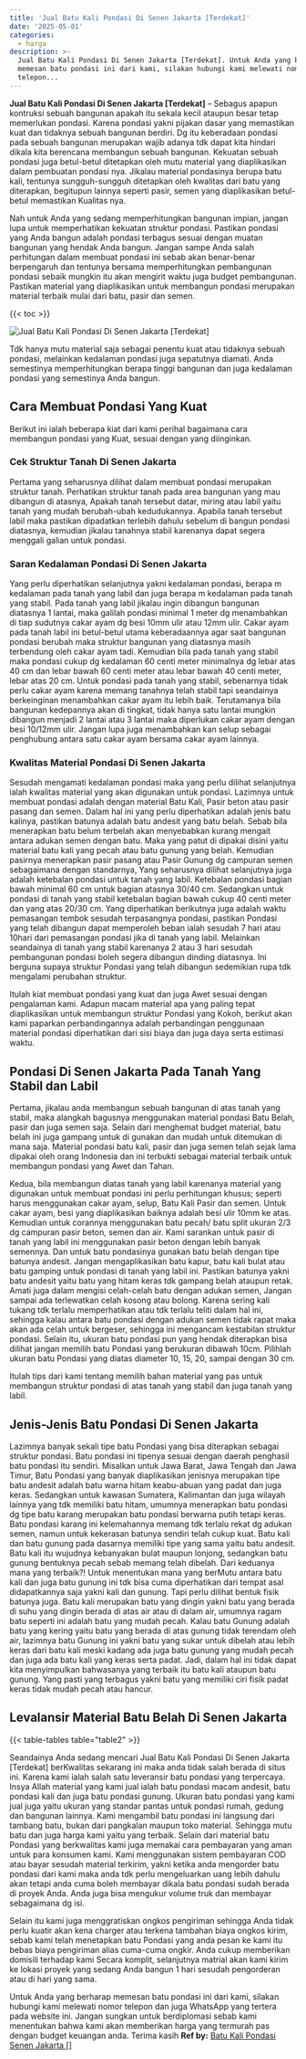 ```yaml
---
title: 'Jual Batu Kali Pondasi Di Senen Jakarta [Terdekat]'
date: '2025-05-01'
categories:
  - harga
description: >-
  Jual Batu Kali Pondasi Di Senen Jakarta [Terdekat]. Untuk Anda yang berharap
  memesan batu pondasi ini dari kami, silakan hubungi kami melewati nomor
  telepon...
---
```


**Jual Batu Kali Pondasi Di Senen Jakarta \[Terdekat\]** – Sebagus apapun kontruksi sebuah bangunan apakah itu sekala kecil ataupun besar tetap memerlukan pondasi. Karena pondasi yakni pijakan dasar yang memastikan kuat dan tidaknya sebuah bangunan berdiri. Dg itu keberadaan pondasi pada sebuah bangunan merupakan wajib adanya tdk dapat kita hindari dikala kita berencana membangun sebuah bangunan. Kekuatan sebuah pondasi juga betul-betul ditetapkan oleh mutu material yang diaplikasikan dalam pembuatan pondasi nya. Jikalau material pondasinya berupa batu kali, tentunya sungguh-sungguh ditetapkan oleh kwalitas dari batu yang diterapkan, begitupun lainnya seperti pasir, semen yang diaplikasikan betul-betul memastikan Kualitas nya.

Nah untuk Anda yang sedang memperhitungkan bangunan impian, jangan lupa untuk memperhatikan kekuatan struktur pondasi. Pastikan pondasi yang Anda bangun adalah pondasi terbagus sesuai dengan muatan bangunan yang hendak Anda bangun. Jangan sampe Anda salah perhitungan dalam membuat pondasi ini sebab akan benar-benar berpengaruh dan tentunya bersama memperhitungkan pembangunan pondasi sebaik mungkin itu akan mengirit waktu juga budget pembangunan. Pastikan material yang diaplikasikan untuk membangun pondasi merupakan material terbaik mulai dari batu, pasir dan semen.

{{< toc >}}

![Jual Batu Kali Pondasi Di Senen Jakarta [Terdekat]](/images/jual-batu-kali-27.png)

Tdk hanya mutu material saja sebagai penentu kuat atau tidaknya sebuah pondasi, melainkan kedalaman pondasi juga sepatutnya diamati. Anda semestinya memperhitungkan berapa tinggi bangunan dan juga kedalaman pondasi yang semestinya Anda bangun.

## Cara Membuat Pondasi Yang Kuat

Berikut ini ialah beberapa kiat dari kami perihal bagaimana cara membangun pondasi yang Kuat, sesuai dengan yang diinginkan.

### Cek Struktur Tanah Di Senen Jakarta

Pertama yang seharusnya dilihat dalam membuat pondasi merupakan struktur tanah. Perhatikan struktur tanah pada area bangunan yang mau dibangun di atasnya, Apakah tanah tersebut datar, miring atau labil yaitu tanah yang mudah berubah-ubah kedudukannya. Apabila tanah tersebut labil maka pastikan dipadatkan terlebih dahulu sebelum di bangun pondasi diatasnya, kemudian jikalau tanahnya stabil karenanya dapat segera menggali galian untuk pondasi.

### Saran Kedalaman Pondasi Di Senen Jakarta

Yang perlu diperhatikan selanjutnya yakni kedalaman pondasi, berapa m kedalaman pada tanah yang labil dan juga berapa m kedalaman pada tanah yang stabil. Pada tanah yang labil jikalau ingin dibangun bangunan diatasnya 1 lantai, maka galilah pondasi minimal 1 meter dg menambahkan di tiap sudutnya cakar ayam dg besi 10mm ulir atau 12mm ulir. Cakar ayam pada tanah labil ini betul-betul utama keberadaannya agar saat bangunan pondasi berubah maka struktur bangunan yang diatasnya masih terbendung oleh cakar ayam tadi. Kemudian bila pada tanah yang stabil maka pondasi cukup dg kedalaman 60 centi meter minimalnya dg lebar atas 40 cm dan lebar bawah 60 centi meter atau lebar bawah 40 centi meter, lebar atas 20 cm. Untuk pondasi pada tanah yang stabil, sebenarnya tidak perlu cakar ayam karena memang tanahnya telah stabil tapi seandainya berkeinginan menambahkan cakar ayam itu lebih baik. Terutamanya bila bangunan kedepannya akan di tingkat, tidak hanya satu lantai mungkin dibangun menjadi 2 lantai atau 3 lantai maka diperlukan cakar ayam dengan besi 10/12mm ulir. Jangan lupa juga menambahkan kan selup sebagai penghubung antara satu cakar ayam bersama cakar ayam lainnya.

### Kwalitas Material Pondasi Di Senen Jakarta

Sesudah mengamati kedalaman pondasi maka yang perlu dilihat selanjutnya ialah kwalitas material yang akan digunakan untuk pondasi. Lazimnya untuk membuat pondasi adalah dengan material Batu Kali, Pasir beton atau pasir pasang dan semen. Dalam hal ini yang perlu diperhatikan adalah jenis batu kalinya, pastikan batunya adalah batu andesit yang batu belah. Sebab bila menerapkan batu belum terbelah akan menyebabkan kurang mengait antara adukan semen dengan batu. Maka yang patut di dipakai disini yaitu material batu kali yang pecah atau batu gunung yang belah. Kemudian pasirnya menerapkan pasir pasang atau Pasir Gunung dg campuran semen sebagaimana dengan standarnya, Yang seharusnya dilihat selanjutnya juga adalah ketebalan pondasi untuk tanah yang labil. Ketebalan pondasi bagian bawah minimal 60 cm untuk bagian atasnya 30/40 cm. Sedangkan untuk pondasi di tanah yang stabil ketebalan bagian bawah cukup 40 centi meter dan yang atas 20/30 cm. Yang diperhatikan berikutnya juga adalah waktu pemasangan tembok sesudah terpasangnya pondasi, pastikan Pondasi yang telah dibangun dapat memperoleh beban ialah sesudah 7 hari atau 10hari dari pemasangan pondasi jika di tanah yang labil. Melainkan seandainya di tanah yang stabil karenanya 2 atau 3 hari sesudah pembangunan pondasi boleh segera dibangun dinding diatasnya. Ini berguna supaya struktur Pondasi yang telah dibangun sedemikian rupa tdk mengalami perubahan struktur.

Itulah kiat membuat pondasi yang kuat dan juga Awet sesuai dengan pengalaman kami. Adapun macam material apa yang paling tepat diaplikasikan untuk membangun struktur Pondasi yang Kokoh, berikut akan kami paparkan perbandingannya adalah perbandingan penggunaan material pondasi diperhatikan dari sisi biaya dan juga daya serta estimasi waktu.

## Pondasi Di Senen Jakarta Pada Tanah Yang Stabil dan Labil

Pertama, jikalau anda membangun sebuah bangunan di atas tanah yang stabil, maka alangkah bagusnya menggunakan material pondasi Batu Belah, pasir dan juga semen saja. Selain dari menghemat budget material, batu belah ini juga gampang untuk di gunakan dan mudah untuk ditemukan di mana saja. Material pondasi batu kali, pasir dan juga semen telah sejak lama dipakai oleh orang Indonesia dan ini terbukti sebagai material terbaik untuk membangun pondasi yang Awet dan Tahan.

Kedua, bila membangun diatas tanah yang labil karenanya material yang digunakan untuk membuat pondasi ini perlu perhitungan khusus; seperti harus menggunakan cakar ayam, selup, Batu Kali Pasir dan semen. Untuk cakar ayam, besi yang diaplikasikan baiknya adalah besi ulir 10mm ke atas. Kemudian untuk corannya menggunakan batu pecah/ batu split ukuran 2/3 dg campuran pasir beton, semen dan air. Kami sarankan untuk pasir di tanah yang labil ini menggunakan pasir beton dengan lebih banyak semennya. Dan untuk batu pondasinya gunakan batu belah dengan tipe batunya andesit. Jangan mengaplikasikan batu kapur, batu kali bulat atau batu gamping untuk pondasi di tanah yang labil ini. Pastikan batunya yakni batu andesit yaitu batu yang hitam keras tdk gampang belah ataupun retak. Amati juga dalam mengisi celah-celah batu dengan adukan semen, Jangan sampai ada terlewatkan celah kosong atau bolong. Karena sering kali tukang tdk terlalu memperhatikan atau tdk terlalu teliti dalam hal ini, sehingga kalau antara batu pondasi dengan adukan semen tidak rapat maka akan ada celah untuk bergeser, sehingga ini mengancam kestabilan struktur pondasi. Selain itu, ukuran batu pondasi pun yang hendak diterapkan bisa dilihat jangan memilih batu Pondasi yang berukuran dibawah 10cm. Pilihlah ukuran batu Pondasi yang diatas diameter 10, 15, 20, sampai dengan 30 cm.

Itulah tips dari kami tentang memilih bahan material yang pas untuk membangun struktur pondasi di atas tanah yang stabil dan juga tanah yang labil.

## Jenis-Jenis Batu Pondasi Di Senen Jakarta

Lazimnya banyak sekali tipe batu Pondasi yang bisa diterapkan sebagai struktur pondasi. Batu pondasi ini tipenya sesuai dengan daerah penghasil batu pondasi itu sendiri. Misalkan untuk Jawa Barat, Jawa Tengah dan Jawa Timur, Batu Pondasi yang banyak diaplikasikan jenisnya merupakan tipe batu andesit adalah batu warna hitam keabu-abuan yang padat dan juga keras. Sedangkan untuk kawasan Sumatera, Kalimantan dan juga wilayah lainnya yang tdk memiliki batu hitam, umumnya menerapkan batu pondasi dg tipe batu karang merupakan batu pondasi berwarna putih tetapi keras. Batu pondasi karang ini kelemahannya memang tdk terlalu rekat dg adukan semen, namun untuk kekerasan batunya sendiri telah cukup kuat. Batu kali dan batu gunung pada dasarnya memiliki tipe yang sama yaitu batu andesit. Batu kali itu wujudnya kebanyakan bulat maupun lonjong, sedangkan batu gunung bentuknya pecah sebab memang telah dibelah. Dari keduanya mana yang terbaik?! Untuk menentukan mana yang berMutu antara batu kali dan juga batu gunung ini tdk bisa cuma diperhatikan dari tempat asal didapatkannya saja yakni kali dan gunung. Tapi perlu dilihat bentuk fisik batunya juga. Batu kali merupakan batu yang dingin yakni batu yang berada di suhu yang dingin berada di atas air atau di dalam air, umumnya ragam batu seperti ini adalah batu yang mudah pecah. Kalau batu Gunung adalah batu yang kering yaitu batu yang berada di atas gunung tidak terendam oleh air, lazimnya batu Gunung ini yakni batu yang sukar untuk dibelah atau lebih keras dari batu kali meski kadang ada juga batu gunung yang mudah pecah dan juga ada batu kali yang keras serta padat. Jadi, dalam hal ini tidak dapat kita menyimpulkan bahwasanya yang terbaik itu batu kali ataupun batu gunung. Yang pasti yang terbagus yakni batu yang memiliki ciri fisik padat keras tidak mudah pecah atau hancur.

## Levalansir Material Batu Belah Di Senen Jakarta

{{< table-tables table="table2" >}}

Seandainya Anda sedang mencari Jual Batu Kali Pondasi Di Senen Jakarta \[Terdekat\] berKwalitas sekarang ini maka anda tidak salah berada di situs ini. Karena kami ialah salah satu leveransir batu pondasi yang terpercaya. Insya Allah material yang kami jual ialah batu pondasi macam andesit, batu pondasi kali dan juga batu pondasi gunung. Ukuran batu pondasi yang kami jual juga yaitu ukuran yang standar pantas untuk pondasi rumah, gedung dan bangunan lainnya. Kami mengambil batu pondasi ini langsung dari tambang batu, bukan dari pangkalan maupun toko material. Sehingga mutu batu dan juga harga kami yaitu yang terbaik. Selain dari material batu Pondasi yang berkwalitas kami juga memakai cara pembayaran yang aman untuk para konsumen kami. Kami menggunakan sistem pembayaran COD atau bayar sesudah material terkirim, yakni ketika anda mengorder batu pondasi dari kami maka anda tdk perlu mengeluarkan uang lebih dahulu akan tetapi anda cuma boleh membayar dikala batu pondasi sudah berada di proyek Anda. Anda juga bisa mengukur volume truk dan membayar sebagaimana dg isi.

Selain itu kami juga menggratiskan ongkos pengiriman sehingga Anda tidak perlu kuatir akan kena charger atau terkena tambahan biaya ongkos kirim, sebab kami telah menetapkan batu Pondasi yang anda pesan ke kami itu bebas biaya pengiriman alias cuma-cuma ongkir. Anda cukup memberikan domisili terhadap kami Secara komplit, selanjutnya matrial akan kami kirim ke lokasi proyek yang sedang Anda bangun 1 hari sesudah pengorderan atau di hari yang sama.

Untuk Anda yang berharap memesan batu pondasi ini dari kami, silakan hubungi kami melewati nomor telepon dan juga WhatsApp yang tertera pada website ini. Jangan sungkan untuk berdiplomasi sebab kami menentukan bahwa kami akan memberikan harga yang termurah pas dengan budget keuangan anda. Terima kasih
**Ref by:** [Batu Kali Pondasi Senen Jakarta []](https://id.wikipedia.org/wiki/Batu)
